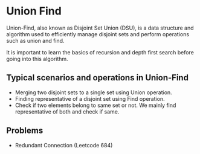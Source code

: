 # Union Find

Union-Find, also known as Disjoint Set Union (DSU), is a data structure and algorithm used to efficiently manage disjoint sets and perform operations such as union and find.

It is important to learn the basics of recursion and depth first search before going into this algorithm.

## Typical scenarios and operations in Union-Find

- Merging two disjoint sets to a single set using Union operation.
- Finding representative of a disjoint set using Find operation.
- Check if two elements belong to same set or not. We mainly find representative of both and check if same.

## Problems

- Redundant Connection (Leetcode 684)
